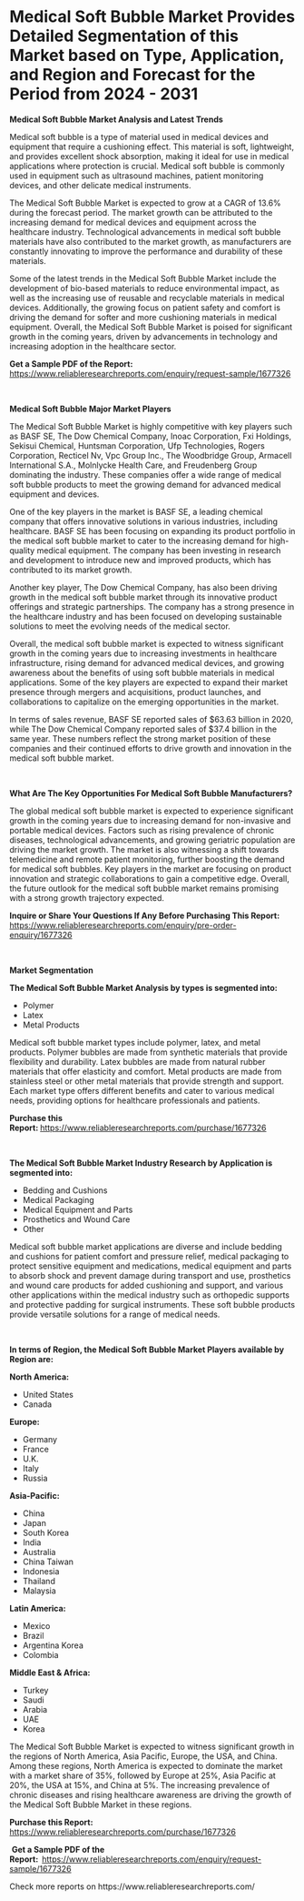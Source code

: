 <p><h1>Medical Soft Bubble Market Provides Detailed Segmentation of this Market based on Type, Application, and Region and Forecast for the Period from 2024 - 2031</h1></p><p><strong>Medical Soft Bubble Market Analysis and Latest Trends</strong></p>
<p><p>Medical soft bubble is a type of material used in medical devices and equipment that require a cushioning effect. This material is soft, lightweight, and provides excellent shock absorption, making it ideal for use in medical applications where protection is crucial. Medical soft bubble is commonly used in equipment such as ultrasound machines, patient monitoring devices, and other delicate medical instruments.</p><p>The Medical Soft Bubble Market is expected to grow at a CAGR of 13.6% during the forecast period. The market growth can be attributed to the increasing demand for medical devices and equipment across the healthcare industry. Technological advancements in medical soft bubble materials have also contributed to the market growth, as manufacturers are constantly innovating to improve the performance and durability of these materials.</p><p>Some of the latest trends in the Medical Soft Bubble Market include the development of bio-based materials to reduce environmental impact, as well as the increasing use of reusable and recyclable materials in medical devices. Additionally, the growing focus on patient safety and comfort is driving the demand for softer and more cushioning materials in medical equipment. Overall, the Medical Soft Bubble Market is poised for significant growth in the coming years, driven by advancements in technology and increasing adoption in the healthcare sector.</p></p>
<p><strong>Get a Sample PDF of the Report:&nbsp;</strong> <a href="https://www.reliableresearchreports.com/enquiry/request-sample/1677326">https://www.reliableresearchreports.com/enquiry/request-sample/1677326</a></p>
<p>&nbsp;</p>
<p><strong>Medical Soft Bubble Major Market Players</strong></p>
<p><p>The Medical Soft Bubble Market is highly competitive with key players such as BASF SE, The Dow Chemical Company, Inoac Corporation, Fxi Holdings, Sekisui Chemical, Huntsman Corporation, Ufp Technologies, Rogers Corporation, Recticel Nv, Vpc Group Inc., The Woodbridge Group, Armacell International S.A., Molnlycke Health Care, and Freudenberg Group dominating the industry. These companies offer a wide range of medical soft bubble products to meet the growing demand for advanced medical equipment and devices.</p><p>One of the key players in the market is BASF SE, a leading chemical company that offers innovative solutions in various industries, including healthcare. BASF SE has been focusing on expanding its product portfolio in the medical soft bubble market to cater to the increasing demand for high-quality medical equipment. The company has been investing in research and development to introduce new and improved products, which has contributed to its market growth.</p><p>Another key player, The Dow Chemical Company, has also been driving growth in the medical soft bubble market through its innovative product offerings and strategic partnerships. The company has a strong presence in the healthcare industry and has been focused on developing sustainable solutions to meet the evolving needs of the medical sector.</p><p>Overall, the medical soft bubble market is expected to witness significant growth in the coming years due to increasing investments in healthcare infrastructure, rising demand for advanced medical devices, and growing awareness about the benefits of using soft bubble materials in medical applications. Some of the key players are expected to expand their market presence through mergers and acquisitions, product launches, and collaborations to capitalize on the emerging opportunities in the market.</p><p>In terms of sales revenue, BASF SE reported sales of $63.63 billion in 2020, while The Dow Chemical Company reported sales of $37.4 billion in the same year. These numbers reflect the strong market position of these companies and their continued efforts to drive growth and innovation in the medical soft bubble market.</p></p>
<p>&nbsp;</p>
<p><strong>What Are The Key Opportunities For Medical Soft Bubble Manufacturers?</strong></p>
<p><p>The global medical soft bubble market is expected to experience significant growth in the coming years due to increasing demand for non-invasive and portable medical devices. Factors such as rising prevalence of chronic diseases, technological advancements, and growing geriatric population are driving the market growth. The market is also witnessing a shift towards telemedicine and remote patient monitoring, further boosting the demand for medical soft bubbles. Key players in the market are focusing on product innovation and strategic collaborations to gain a competitive edge. Overall, the future outlook for the medical soft bubble market remains promising with a strong growth trajectory expected.</p></p>
<p><strong>Inquire or Share Your Questions If Any Before Purchasing This Report:</strong> <a href="https://www.reliableresearchreports.com/enquiry/pre-order-enquiry/1677326">https://www.reliableresearchreports.com/enquiry/pre-order-enquiry/1677326</a></p>
<p>&nbsp;</p>
<p><strong>Market Segmentation</strong></p>
<p><strong>The Medical Soft Bubble Market Analysis by types is segmented into:</strong></p>
<p><ul><li>Polymer</li><li>Latex</li><li>Metal Products</li></ul></p>
<p><p>Medical soft bubble market types include polymer, latex, and metal products. Polymer bubbles are made from synthetic materials that provide flexibility and durability. Latex bubbles are made from natural rubber materials that offer elasticity and comfort. Metal products are made from stainless steel or other metal materials that provide strength and support. Each market type offers different benefits and cater to various medical needs, providing options for healthcare professionals and patients.</p></p>
<p><strong>Purchase this Report:&nbsp;</strong><a href="https://www.reliableresearchreports.com/purchase/1677326">https://www.reliableresearchreports.com/purchase/1677326</a></p>
<p>&nbsp;</p>
<p><strong>The Medical Soft Bubble Market Industry Research by Application is segmented into:</strong></p>
<p><ul><li>Bedding and Cushions</li><li>Medical Packaging</li><li>Medical Equipment and Parts</li><li>Prosthetics and Wound Care</li><li>Other</li></ul></p>
<p><p>Medical soft bubble market applications are diverse and include bedding and cushions for patient comfort and pressure relief, medical packaging to protect sensitive equipment and medications, medical equipment and parts to absorb shock and prevent damage during transport and use, prosthetics and wound care products for added cushioning and support, and various other applications within the medical industry such as orthopedic supports and protective padding for surgical instruments. These soft bubble products provide versatile solutions for a range of medical needs.</p></p>
<p>&nbsp;</p>
<p><strong>In terms of Region, the Medical Soft Bubble Market Players available by Region are:</strong></p>
<p>
    <p> <strong> North America: </strong>
        <ul>
            <li>United States</li>
            <li>Canada</li>
        </ul>
        </p> 
    <p> <strong> Europe: </strong>
        <ul>
            <li>Germany</li>
            <li>France</li>
            <li>U.K.</li>
            <li>Italy</li>
            <li>Russia</li>
        </ul>
        </p> 
    <p> <strong> Asia-Pacific: </strong>
        <ul>
            <li>China</li>
            <li>Japan</li>
            <li>South Korea</li>
            <li>India</li>
            <li>Australia</li>
            <li>China Taiwan</li>
            <li>Indonesia</li>
            <li>Thailand</li>
            <li>Malaysia</li>
        </ul>
        </p> 
    <p> <strong> Latin America: </strong>
        <ul>
            <li>Mexico</li>
            <li>Brazil</li>
            <li>Argentina Korea</li>
            <li>Colombia</li>
        </ul>
        </p> 
    <p> <strong> Middle East & Africa: </strong>
        <ul>
            <li>Turkey</li>
            <li>Saudi</li>
            <li>Arabia</li>
            <li>UAE</li>
            <li>Korea</li>
        </ul>
    </p>
    </p>
<p><p>The Medical Soft Bubble Market is expected to witness significant growth in the regions of North America, Asia Pacific, Europe, the USA, and China. Among these regions, North America is expected to dominate the market with a market share of 35%, followed by Europe at 25%, Asia Pacific at 20%, the USA at 15%, and China at 5%. The increasing prevalence of chronic diseases and rising healthcare awareness are driving the growth of the Medical Soft Bubble Market in these regions.</p></p>
<p><strong>Purchase this Report: </strong><a href="https://www.reliableresearchreports.com/purchase/1677326">https://www.reliableresearchreports.com/purchase/1677326</a></p>
<p>&nbsp;<strong>Get a Sample PDF of the Report:&nbsp;&nbsp;</strong><a href="https://www.reliableresearchreports.com/enquiry/request-sample/1677326">https://www.reliableresearchreports.com/enquiry/request-sample/1677326</a></p>
<p><strong></strong></p>
<p>Check more reports on https://www.reliableresearchreports.com/</p>